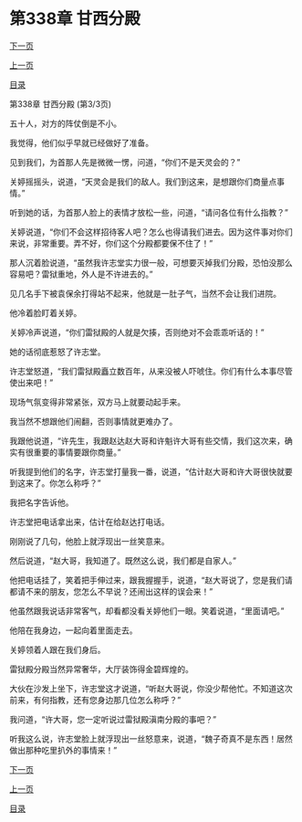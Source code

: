 <h1>第338章    甘西分殿</h1>
            <div><p><a href="./1014_%E7%AC%AC339%E7%AB%A0_%E6%89%A7%E8%BF%B7%E4%B8%8D%E6%82%9F.md">下一页</a></p><p><a href="./1012_%E7%AC%AC338%E7%AB%A0_%E7%94%98%E8%A5%BF%E5%88%86%E6%AE%BF.md">上一页</a></p><p><a href="../">目录</a></p></div>
            <div><p>第338章    甘西分殿 (第3/3页)</p><p>五十人，对方的阵仗倒是不小。</p><p>我觉得，他们似乎早就已经做好了准备。</p><p>见到我们，为首那人先是微微一愣，问道，“你们不是天灵会的？”</p><p>关婷摇摇头，说道，“天灵会是我们的敌人。我们到这来，是想跟你们商量点事情。”</p><p>听到她的话，为首那人脸上的表情才放松一些，问道，“请问各位有什么指教？”</p><p>关婷说道，“你们不会这样招待客人吧？怎么也得请我们进去。因为这件事对你们来说，非常重要。弄不好，你们这个分殿都要保不住了！”</p><p>那人沉着脸说道，“虽然我许志堂实力很一般，可想要灭掉我们分殿，恐怕没那么容易吧？雷狱重地，外人是不许进去的。”</p><p>见几名手下被袁保余打得站不起来，他就是一肚子气，当然不会让我们进院。</p><p>他冷着脸盯着关婷。</p><p>关婷冷声说道，“你们雷狱殿的人就是欠揍，否则绝对不会乖乖听话的！”</p><p>她的话彻底惹怒了许志堂。</p><p>许志堂怒道，“我们雷狱殿矗立数百年，从来没被人吓唬住。你们有什么本事尽管使出来吧！”</p><p>现场气氛变得非常紧张，双方马上就要动起手来。</p><p>我当然不想跟他们闹翻，否则事情就更难办了。</p><p>我跟他说道，“许先生，我跟赵达赵大哥和许魁许大哥有些交情，我们这次来，确实有很重要的事情要跟你商量。”</p><p>听我提到他们的名字，许志堂打量我一番，说道，“估计赵大哥和许大哥很快就要到这来了。你怎么称呼？”</p><p>我把名字告诉他。</p><p>许志堂把电话拿出来，估计在给赵达打电话。</p><p>刚刚说了几句，他脸上就浮现出一丝笑意来。</p><p>然后说道，“赵大哥，我知道了。既然这么说，我们都是自家人。”</p><p>他把电话挂了，笑着把手伸过来，跟我握握手，说道，“赵大哥说了，您是我们请都请不来的朋友，您怎么不早说？还闹出这样的误会来！”</p><p>他虽然跟我说话非常客气，却看都没看关婷他们一眼。笑着说道，“里面请吧。”</p><p>他陪在我身边，一起向着里面走去。</p><p>关婷领着人跟在我们身后。</p><p>雷狱殿分殿当然异常奢华，大厅装饰得金碧辉煌的。</p><p>大伙在沙发上坐下，许志堂这才说道，“听赵大哥说，你没少帮他忙。不知道这次前来，有何指教，还有您身边那几位怎么称呼？”</p><p>我问道，“许大哥，您一定听说过雷狱殿滇南分殿的事吧？”</p><p>听我这么说，许志堂脸上就浮现出一丝怒意来，说道，“魏子奇真不是东西！居然做出那种吃里扒外的事情来！”</p></div>
            <div><p><a href="./1014_%E7%AC%AC339%E7%AB%A0_%E6%89%A7%E8%BF%B7%E4%B8%8D%E6%82%9F.md">下一页</a></p><p><a href="./1012_%E7%AC%AC338%E7%AB%A0_%E7%94%98%E8%A5%BF%E5%88%86%E6%AE%BF.md">上一页</a></p><p><a href="../">目录</a></p></div>